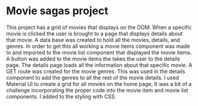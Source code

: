 # Movie sagas project




This project has a grid of movies that displays on the DOM. When a specific movie is clicked the user is brought to a page that displays details about 
that movie.
A data base was created to hold all the movies, details, and genres.
In order to get this all working a movie items component was made to and imported to the movie list component that displayed the movie items.  A button was added to the movie items the takes the user to the details page. The details page loads all the information about that specific movie.  A GET route was created for the movie genres. This was used in the details component to add the genres to all the rest of the movie details. 
I used Material UI to create a grid for all movies on the home page, It was a bit of a challenge incorporating the proper code into the movie item and movie list components.  I added to the styling with CSS.